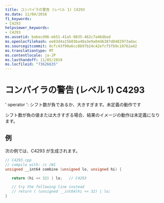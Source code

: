 ```yaml
---
title: コンパイラの警告 (レベル 1) C4293
ms.date: 11/04/2016
f1_keywords:
- C4293
helpviewer_keywords:
- C4293
ms.assetid: babecd96-eb51-41a5-9835-462c7a46dbad
ms.openlocfilehash: ee03d4a15b03ba48a3e9a04d6387d8482973adac
ms.sourcegitcommit: 0cfc43f90a6cc8b97b24c42efcf5fb9c18762a42
ms.translationtype: MT
ms.contentlocale: ja-JP
ms.lasthandoff: 11/05/2019
ms.locfileid: "73626635"
---
```

# <a name="compiler-warning-level-1-c4293"></a>コンパイラの警告 (レベル 1) C4293

' operator ': シフト数が負であるか、大きすぎます。未定義の動作です

シフト数が負の値または大きすぎる場合、結果のイメージの動作は未定義になります。

## <a name="example"></a>例

次の例では、C4293 が生成されます。

```cpp
// C4293.cpp
// compile with: /c /W1
unsigned __int64 combine (unsigned lo, unsigned hi) {

   return (hi << 32) | lo;   // C4293

   // try the following line instead
   // return ( (unsigned __int64)hi << 32) | lo;
}
```